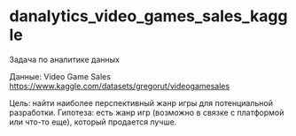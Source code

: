 # danalytics_video_games_sales_kaggle
Задача по аналитике данных

Данные:
Video Game Sales
https://www.kaggle.com/datasets/gregorut/videogamesales

Цель: найти наиболее перспективный жанр игры для потенциальной разработки.
Гипотеза: есть жанр игр (возможно в связке с платформой или что-то еще), который продается лучше.



